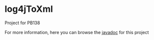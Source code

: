 # log4jToXml
Project for PB138

For more information, here you can browse the [javadoc](https://github.com/xstefank/log4jToXml/blob/gh-pages/apidocs/index.html) for this project
